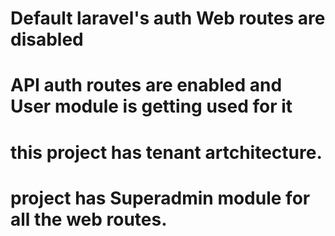 # Default laravel's auth Web routes are disabled
# API auth routes are enabled and User module is getting used for it
# this project has tenant artchitecture.
# project has Superadmin module for all the web routes.

